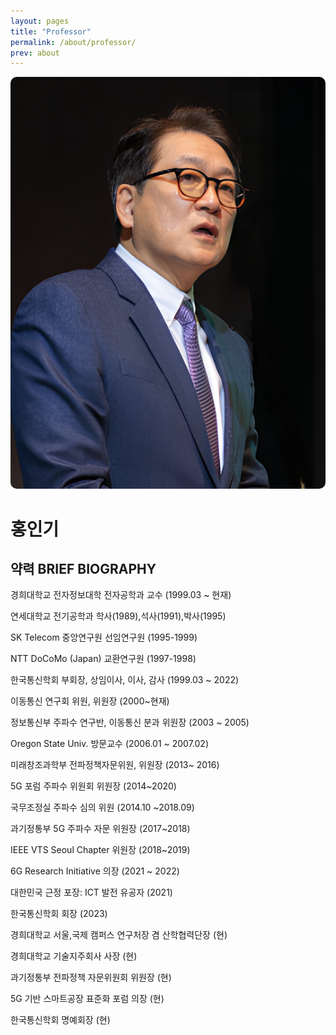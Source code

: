 ```yaml
---
layout: pages
title: "Professor"
permalink: /about/professor/
prev: about
---
```


<div class="post__stage-container">
  <div class="post__stage professor-image">
    <img src="/_pages/about/images/professor/professor.png" alt="" style="border-radius:10px;"/>
  </div>
  <div class="post__stage professor-brief" markdown="1">

  <h1>홍인기</h1>

  <h2>약력 BRIEF BIOGRAPHY</h2>

  경희대학교 전자정보대학 전자공학과 교수 (1999.03 ~ 현재)

  연세대학교 전기공학과 학사(1989),석사(1991),박사(1995)

  SK Telecom 중앙연구원 선임연구원 (1995-1999)

  NTT DoCoMo (Japan) 교환연구원 (1997-1998)

  한국통신학회 부회장, 상임이사, 이사, 감사 (1999.03 ~ 2022)

  이동통신 연구회 위원, 위원장 (2000~현재)

  정보통신부 주파수 연구반, 이동통신 분과 위원장 (2003 ~ 2005)

  Oregon State Univ. 방문교수 (2006.01 ~ 2007.02)

  미래창조과학부 전파정책자문위원, 위원장 (2013~ 2016)

  5G 포럼 주파수 위원회 위원장 (2014~2020)

  국무조정실 주파수 심의 위원 (2014.10 ~2018.09)

  과기정통부 5G 주파수 자문 위원장 (2017~2018)

  IEEE VTS Seoul Chapter 위원장 (2018~2019)

  6G Research Initiative 의장 (2021 ~ 2022)

  대한민국 근정 포장: ICT 발전 유공자 (2021)

  한국통신학회 회장 (2023)

  경희대학교 서울,국제 캠퍼스 연구처장 겸 산학협력단장 (현)

  경희대학교 기술지주회사 사장 (현)

  과기정통부 전파정책 자문위원회 위원장 (현)

  5G 기반 스마트공장 표준화 포럼 의장 (현)

  한국통신학회 명예회장 (현)
  </div>
</div>